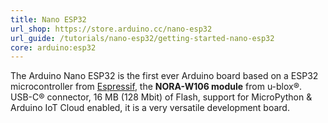 ```yaml
---
title: Nano ESP32
url_shop: https://store.arduino.cc/nano-esp32
url_guide: /tutorials/nano-esp32/getting-started-nano-esp32
core: arduino:esp32
---
```


The Arduino Nano ESP32 is the first ever Arduino board based on a ESP32 microcontroller from [Espressif](https://www.espressif.com/en/products/socs/esp32), the **NORA-W106 module** from u-blox®. USB-C® connector, 16 MB (128 Mbit) of Flash, support for MicroPython & Arduino IoT Cloud enabled, it is a very versatile development board.